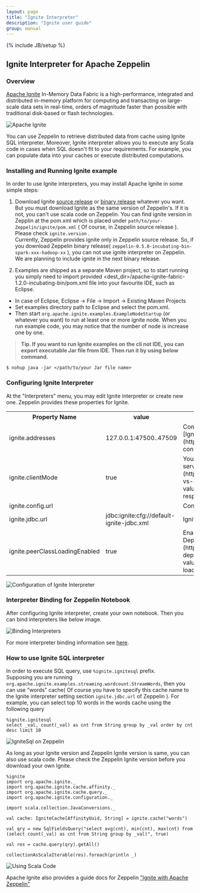 ```yaml
---
layout: page
title: "Ignite Interpreter"
description: "Ignite user guide"
group: manual
---
```

{% include JB/setup %}

## Ignite Interpreter for Apache Zeppelin

### Overview
[Apache Ignite](https://ignite.apache.org/) In-Memory Data Fabric is a high-performance, integrated and distributed in-memory platform for computing and transacting on large-scale data sets in real-time, orders of magnitude faster than possible with traditional disk-based or flash technologies.

![Apache Ignite](/assets/themes/zeppelin/img/docs-img/ignite-logo.png)

You can use Zeppelin to retrieve distributed data from cache using Ignite SQL interpreter. Moreover, Ignite interpreter allows you to execute any Scala code in cases when SQL doesn't fit to your requirements. For example, you can populate data into your caches or execute distributed computations.

### Installing and Running Ignite example
In order to use Ignite interpreters, you may install Apache Ignite in some simple steps:

  1. Download Ignite [source release](https://ignite.apache.org/download.html#sources) or [binary release](https://ignite.apache.org/download.html#binaries) whatever you want. But you must download Ignite as the same version of Zeppelin's. If it is not, you can't use scala code on Zeppelin. You can find ignite version in Zepplin at the pom.xml which is placed under `path/to/your-Zeppelin/ignite/pom.xml` ( Of course, in Zeppelin source release ). Please check `ignite.version` .<br>Currently, Zeppelin provides ignite only in Zeppelin source release. So, if you download Zeppelin binary release( `zeppelin-0.5.0-incubating-bin-spark-xxx-hadoop-xx` ), you can not use ignite interpreter on Zeppelin. We are planning to include ignite in the next binary release.
  
  2. Examples are shipped as a separate Maven project, so to start running you simply need to import provided <dest_dir>/apache-ignite-fabric-1.2.0-incubating-bin/pom.xml file into your favourite IDE, such as Eclipse. 

   * In case of Eclipse, Eclipse -> File -> Import -> Existing Maven Projects
   * Set examples directory path to Eclipse and select the pom.xml.
   * Then start `org.apache.ignite.examples.ExampleNodeStartup` (or whatever you want) to run at least one or more ignite node. When you run example code, you may notice that the number of node is increase one by one. 
  
  > **Tip. If you want to run Ignite examples on the cli not IDE, you can export executable Jar file from IDE. Then run it by using below command.**
      
  ``` 
  $ nohup java -jar </path/to/your Jar file name> 
  ```
    
### Configuring Ignite Interpreter 
At the "Interpreters" menu, you may edit Ignite interpreter or create new one. Zeppelin provides these properties for Ignite.

 <table class="table-configuration">
  <tr>
      <th>Property Name</th>
      <th>value</th>
      <th>Description</th>
  </tr>
  <tr>
      <td>ignite.addresses</td>
      <td>127.0.0.1:47500..47509</td>
      <td>Coma separated list of Ignite cluster hosts. See [Ignite Cluster Configuration](https://apacheignite.readme.io/v1.2/docs/cluster-config) section for more details.</td>
  </tr>
  <tr>
      <td>ignite.clientMode</td>
      <td>true</td>
      <td>You can connect to the Ignite cluster as client or server node. See [Ignite Clients vs. Servers](https://apacheignite.readme.io/v1.2/docs/clients-vs-servers) section for details. Use true or false values in order to connect in client or server mode respectively.</td>
  </tr>
  <tr>
      <td>ignite.config.url</td>
      <td></td>
      <td>Configuration URL. Overrides all other settings.</td>
   </tr
   <tr>
      <td>ignite.jdbc.url</td>
      <td>jdbc:ignite:cfg://default-ignite-jdbc.xml</td>
      <td>Ignite JDBC connection URL.</td>
   </tr>
   <tr>
      <td>ignite.peerClassLoadingEnabled</td>
      <td>true</td>
      <td>Enables peer-class-loading. See [Zero Deployment](https://apacheignite.readme.io/v1.2/docs/zero-deployment) section for details. Use true or false values in order to enable or disable P2P class loading respectively.</td>
  </tr>
 </table>

![Configuration of Ignite Interpreter](/assets/themes/zeppelin/img/docs-img/ignite-interpreter-setting.png)

### Interpreter Binding for Zeppelin Notebook
After configuring Ignite interpreter, create your own notebook. Then you can bind interpreters like below image.

![Binding Interpreters](/assets/themes/zeppelin/img/docs-img/ignite-interpreter-binding.png)

For more interpreter binding information see [here](http://zeppelin.incubator.apache.org/docs/manual/interpreters.html).

### How to use Ignite SQL interpreter
In order to execute SQL query, use ` %ignite.ignitesql ` prefix. <br>
Supposing you are running `org.apache.ignite.examples.streaming.wordcount.StreamWords`, then you can use "words" cache( Of course you have to specify this cache name to the Ignite interpreter setting section `ignite.jdbc.url` of Zeppelin ). 
For example, you can select top 10 words in the words cache using the following query

  ``` 
  %ignite.ignitesql 
  select _val, count(_val) as cnt from String group by _val order by cnt desc limit 10 
  ``` 
  
  ![IgniteSql on Zeppelin](/assets/themes/zeppelin/img/docs-img/ignite-sql-example.png)
  
As long as your Ignite version and Zeppelin Ignite version is same, you can also use scala code. Please check the Zeppelin Ignite version before you download your own Ignite. 

  ```
  %ignite
  import org.apache.ignite._
  import org.apache.ignite.cache.affinity._
  import org.apache.ignite.cache.query._
  import org.apache.ignite.configuration._

  import scala.collection.JavaConversions._

  val cache: IgniteCache[AffinityUuid, String] = ignite.cache("words")

  val qry = new SqlFieldsQuery("select avg(cnt), min(cnt), max(cnt) from (select count(_val) as cnt from String group by _val)", true)

  val res = cache.query(qry).getAll()

  collectionAsScalaIterable(res).foreach(println _)
  ```
  
  ![Using Scala Code](/assets/themes/zeppelin/img/docs-img/ignite-scala-example.png)

Apache Ignite also provides a guide docs for Zeppelin ["Ignite with Apache Zeppelin"](https://apacheignite.readme.io/docs/data-analysis-with-apache-zeppelin)
 
  

